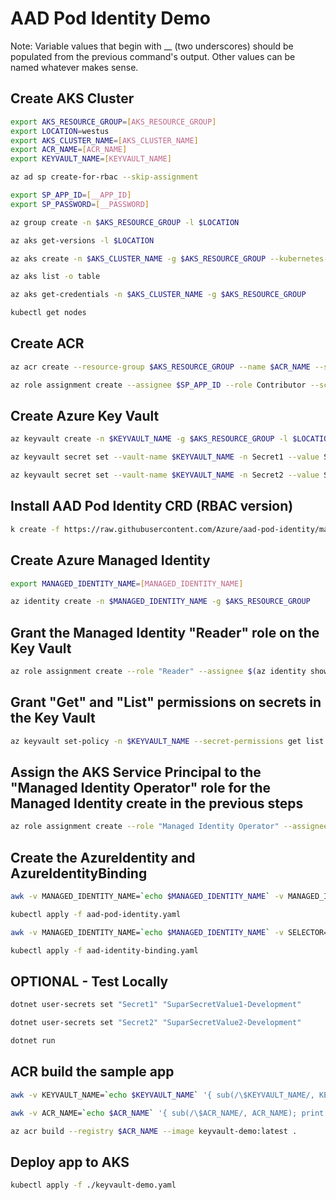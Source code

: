# AAD Pod Identity Demo

Note: Variable values that begin with __ (two underscores) should be populated from the previous command's output. Other values can be named whatever makes sense.

## Create AKS Cluster

```sh
export AKS_RESOURCE_GROUP=[AKS_RESOURCE_GROUP]
export LOCATION=westus  
export AKS_CLUSTER_NAME=[AKS_CLUSTER_NAME]  
export ACR_NAME=[ACR_NAME]  
export KEYVAULT_NAME=[KEYVAULT_NAME]

az ad sp create-for-rbac --skip-assignment

export SP_APP_ID=[__APP_ID]
export SP_PASSWORD=[__PASSWORD]

az group create -n $AKS_RESOURCE_GROUP -l $LOCATION

az aks get-versions -l $LOCATION

az aks create -n $AKS_CLUSTER_NAME -g $AKS_RESOURCE_GROUP --kubernetes-version [__K8S_VERSION] --service-principal $SP_APP_ID --client-secret $SP_PASSWORD --generate-ssh-keys -l $LOCATION --node-count 3 --enable-addons monitoring --no-wait

az aks list -o table

az aks get-credentials -n $AKS_CLUSTER_NAME -g $AKS_RESOURCE_GROUP

kubectl get nodes
```

## Create ACR

```sh
az acr create --resource-group $AKS_RESOURCE_GROUP --name $ACR_NAME --sku basic

az role assignment create --assignee $SP_APP_ID --role Contributor --scope $(az acr show --name $ACR_NAME --resource-group $AKS_RESOURCE_GROUP --query "id" --output tsv)
```

## Create Azure Key Vault

```sh
az keyvault create -n $KEYVAULT_NAME -g $AKS_RESOURCE_GROUP -l $LOCATION

az keyvault secret set --vault-name $KEYVAULT_NAME -n Secret1 --value SuparSecretValue1-Production

az keyvault secret set --vault-name $KEYVAULT_NAME -n Secret2 --value SuparSecretValue2-Production
```

## Install AAD Pod Identity CRD (RBAC version)

```sh
k create -f https://raw.githubusercontent.com/Azure/aad-pod-identity/master/deploy/infra/deployment-rbac.yaml
```

## Create Azure Managed Identity

```sh
export MANAGED_IDENTITY_NAME=[MANAGED_IDENTITY_NAME]

az identity create -n $MANAGED_IDENTITY_NAME -g $AKS_RESOURCE_GROUP
```

## Grant the Managed Identity "Reader" role on the Key Vault

```sh
az role assignment create --role "Reader" --assignee $(az identity show --resource-group $AKS_RESOURCE_GROUP --name $MANAGED_IDENTITY_NAME --query "principalId" --output tsv) --scope $(az keyvault show --resource-group $AKS_RESOURCE_GROUP --name $KEYVAULT_NAME --query "id" --output tsv)
```  

## Grant "Get" and "List" permissions on secrets in the Key Vault

```sh
az keyvault set-policy -n $KEYVAULT_NAME --secret-permissions get list --spn $(az identity show --resource-group $AKS_RESOURCE_GROUP --name $MANAGED_IDENTITY_NAME --query "clientId" --output tsv)
```

## Assign the AKS Service Principal to the "Managed Identity Operator" role for the Managed Identity create in the previous steps

```sh
az role assignment create --role "Managed Identity Operator" --assignee $SP_APP_ID --scope $(az identity show --resource-group $AKS_RESOURCE_GROUP --name $MANAGED_IDENTITY_NAME --query "id" --output tsv)
```

## Create the AzureIdentity and AzureIdentityBinding

```sh
awk -v MANAGED_IDENTITY_NAME=`echo $MANAGED_IDENTITY_NAME` -v MANAGED_IDENTITY_ID=`az identity show --resource-group $AKS_RESOURCE_GROUP --name $MANAGED_IDENTITY_NAME --query \"id\" --output tsv` -v CLIENT_ID=`az identity show --resource-group $AKS_RESOURCE_GROUP --name $MANAGED_IDENTITY_NAME --query \"clientId\" --output tsv` '{ sub(/\$MANAGED_IDENTITY_NAME/, MANAGED_IDENTITY_NAME); sub(/\$MANAGED_IDENTITY_ID/, MANAGED_IDENTITY_ID); sub(/\$CLIENT_ID/, CLIENT_ID); print }' aad-pod-identity.template.yaml > aad-pod-identity.yaml

kubectl apply -f aad-pod-identity.yaml

awk -v MANAGED_IDENTITY_NAME=`echo $MANAGED_IDENTITY_NAME` -v SELECTOR="aad-demo-app" '{ sub(/\$MANAGED_IDENTITY_NAME/, MANAGED_IDENTITY_NAME); sub(/\$SELECTOR/, SELECTOR); print }' aad-identity-binding.template.yaml > aad-identity-binding.yaml

kubectl apply -f aad-identity-binding.yaml
```  

## OPTIONAL - Test Locally

```sh
dotnet user-secrets set "Secret1" "SuparSecretValue1-Development"

dotnet user-secrets set "Secret2" "SuparSecretValue2-Development"

dotnet run
```

## ACR build the sample app

```sh
awk -v KEYVAULT_NAME=`echo $KEYVAULT_NAME` '{ sub(/\$KEYVAULT_NAME/, KEYVAULT_NAME); print }' appsettings.json > tmp && mv tmp appsettings.json

awk -v ACR_NAME=`echo $ACR_NAME` '{ sub(/\$ACR_NAME/, ACR_NAME); print }' keyvault-demo.template.yaml > keyvault-demo.yaml

az acr build --registry $ACR_NAME --image keyvault-demo:latest .
```

## Deploy app to AKS

```sh
kubectl apply -f ./keyvault-demo.yaml
```
